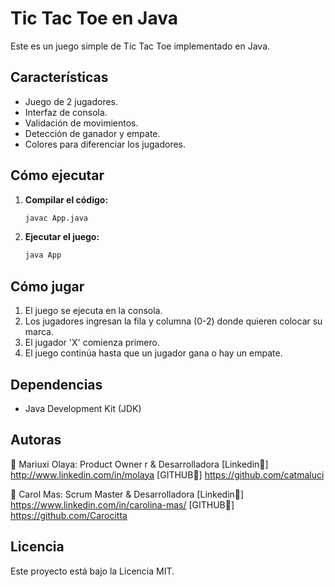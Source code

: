 # Tic Tac Toe en Java 

Este es un juego simple de Tic Tac Toe implementado en Java.

## Características

* Juego de 2 jugadores.
* Interfaz de consola.
* Validación de movimientos.
* Detección de ganador y empate.
* Colores para diferenciar los jugadores.

## Cómo ejecutar

1.  **Compilar el código:**

    ```bash
    javac App.java
    ```

2.  **Ejecutar el juego:**

    ```bash
    java App
    ```

## Cómo jugar

1.  El juego se ejecuta en la consola.
2.  Los jugadores ingresan la fila y columna (0-2) donde quieren colocar su marca.
3.  El jugador 'X' comienza primero.
4.  El juego continúa hasta que un jugador gana o hay un empate.


## Dependencias

* Java Development Kit (JDK)


## Autoras

👩 Mariuxi Olaya: Product Owner r & Desarrolladora
[Linkedin🔗] http://www.linkedin.com/in/molaya
[GITHUB🔗] https://github.com/catmaluci

👩 Carol Mas: Scrum Master & Desarrolladora
[Linkedin🔗] https://www.linkedin.com/in/carolina-mas/
[GITHUB🔗] https://github.com/Carocitta

## Licencia

Este proyecto está bajo la Licencia MIT.